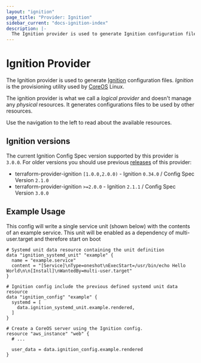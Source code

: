 ```yaml
---
layout: "ignition"
page_title: "Provider: Ignition"
sidebar_current: "docs-ignition-index"
description: |-
  The Ignition provider is used to generate Ignition configuration files used by CoreOS Linux.
---
```


# Ignition Provider

The Ignition provider is used to generate [Ignition](https://coreos.com/ignition/docs/latest/) configuration files. _Ignition_ is the provisioning utility used by [CoreOS](https://coreos.com/) Linux.

The ignition provider is what we call a _logical provider_ and doesn't manage any _physical_ resources. It generates configurations files to be used by other resources.

Use the navigation to the left to read about the available resources.

## Ignition versions

The current Ignition Config Spec version supported by this provider is `3.0.0`. For older versions you should use previous [releases](https://github.com/terraform-providers/terraform-provider-ignition/releases) of this provider:

* terraform-provider-ignition `[1.0.0,2.0.0)` - Ignition `0.34.0` / Config Spec Version `2.1.0`
* terraform-provider-ignition `>=2.0.0` - Ignition `2.1.1` / Config Spec Version `3.0.0`

## Example Usage

This config will write a single service unit (shown below) with the contents of an example service. This unit will be enabled as a dependency of multi-user.target and therefore start on boot

```hcl
# Systemd unit data resource containing the unit definition
data "ignition_systemd_unit" "example" {
  name = "example.service"
  content = "[Service]\nType=oneshot\nExecStart=/usr/bin/echo Hello World\n\n[Install]\nWantedBy=multi-user.target"
}

# Ignition config include the previous defined systemd unit data resource
data "ignition_config" "example" {
  systemd = [
    data.ignition_systemd_unit.example.rendered,
  ]
}

# Create a CoreOS server using the Ignition config.
resource "aws_instance" "web" {
  # ...

  user_data = data.ignition_config.example.rendered
}
```
